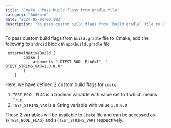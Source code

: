 ```yaml
---
title: "Cmake - Pass build flags from gradle file"
category: "Android"
date: "2024-05-04T00:18Z"
description: "To pass custom build flags from `build.gradle` file to Cmake, add the following to `android` block"
---
```

To pass custom build flags from `build.gradle` file to Cmake, add the following to
`android` block in `app\build.gradle` file

```
 externalNativeBuild {
        cmake {            
            arguments "-DTEST_BOOL_FLAG=1", "-DTEST_STRING_VAR=1.0.0.0"
        }
    }
```

Here, we have defined 2 custom build flags for `cmake`. 
1. `TEST_BOOL_FLAG` is a boolean variable with value set to 1 which means `True`
2. `TEST_STRING_VAR` is a String variable with value `1.0.0.0`

These 2 variables will be available to `CMake` file and can be accessed as `${TEST_BOOL_FLAG}` and 
`${TEST_STRING_VAR}` respectively.